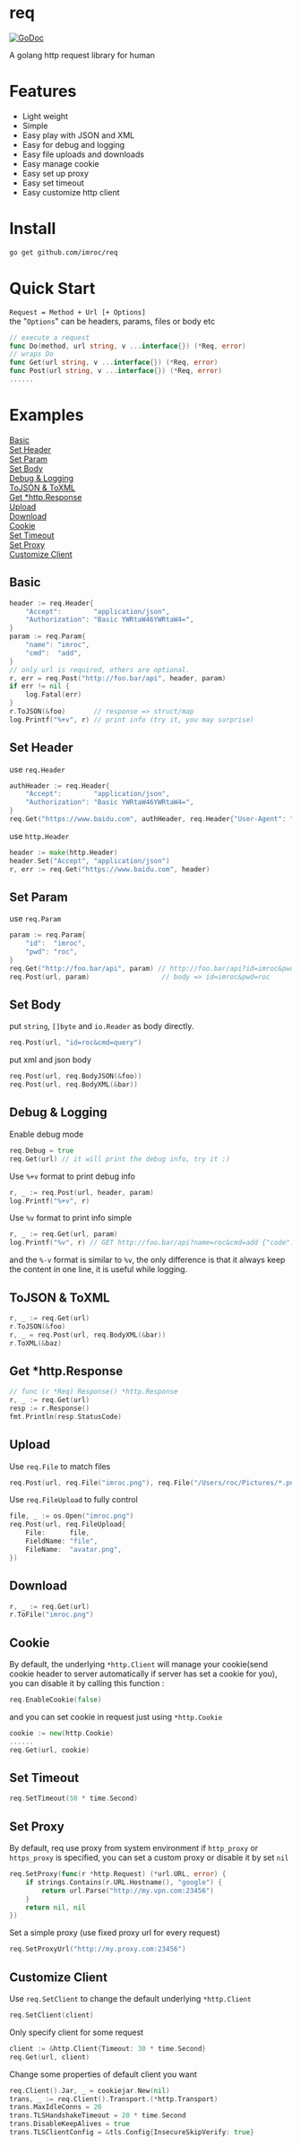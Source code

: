 # req
[![GoDoc](https://godoc.org/github.com/imroc/req?status.svg)](https://godoc.org/github.com/imroc/req)

A golang http request library for human



Features
========

- Light weight
- Simple
- Easy play with JSON and XML
- Easy for debug and logging
- Easy file uploads and downloads
- Easy manage cookie
- Easy set up proxy
- Easy set timeout
- Easy customize http client

Install
=======
``` sh
go get github.com/imroc/req
```

Quick Start
=======
`Request = Method + Url [+ Options]`  
the "`Options`" can be headers, params, files or body etc
``` go
// execute a request
func Do(method, url string, v ...interface{}) (*Req, error)
// wraps Do
func Get(url string, v ...interface{}) (*Req, error)
func Post(url string, v ...interface{}) (*Req, error)
......
```

Examples
=======
[Basic](#Basic)  
[Set Header](#Set-Header)  
[Set Param](#Set-Param)  
[Set Body](#Set-Body)  
[Debug & Logging](#Debug-Logging)  
[ToJSON & ToXML](#ToJSON-ToXML)  
[Get *http.Response](#Response)  
[Upload](#Upload)  
[Download](#Download)  
[Cookie](#Cookie)  
[Set Timeout](#Set-Timeout)  
[Set Proxy](#Set-Proxy)  
[Customize Client](#Customize-Client)  

## <a name="Basic">Basic</a>
``` go
header := req.Header{
	"Accept":        "application/json",
	"Authorization": "Basic YWRtaW46YWRtaW4=",
}
param := req.Param{
	"name": "imroc",
	"cmd":  "add",
}
// only url is required, others are optional.
r, err = req.Post("http://foo.bar/api", header, param)
if err != nil {
	log.Fatal(err)
}
r.ToJSON(&foo)       // response => struct/map
log.Printf("%+v", r) // print info (try it, you may surprise) 
```

## <a name="Set-Header">Set Header</a>
use `req.Header`
``` go
authHeader := req.Header{
	"Accept":        "application/json",
	"Authorization": "Basic YWRtaW46YWRtaW4=",
}
req.Get("https://www.baidu.com", authHeader, req.Header{"User-Agent": "V1.1"})
```
use `http.Header`
``` go
header := make(http.Header)
header.Set("Accept", "application/json")
r, err := req.Get("https://www.baidu.com", header)
```

## <a name="Set-Param">Set Param</a>
use `req.Param`
``` go
param := req.Param{
	"id":  "imroc",
	"pwd": "roc",
}
req.Get("http://foo.bar/api", param) // http://foo.bar/api?id=imroc&pwd=roc
req.Post(url, param)                  // body => id=imroc&pwd=roc
```

## <a name="Set-Body">Set Body</a>
put `string`, `[]byte` and `io.Reader` as body directly.
``` go
req.Post(url, "id=roc&cmd=query")
```
put xml and json body
``` go
req.Post(url, req.BodyJSON(&foo))
req.Post(url, req.BodyXML(&bar))
```

## <a name="Debug-Logging">Debug & Logging</a>
Enable debug mode
``` go
req.Debug = true
req.Get(url) // it will print the debug info, try it :)
```
Use `%+v` format to print debug info
``` go
r, _ := req.Post(url, header, param)
log.Printf("%+v", r)
```
Use `%v` format to print info simple
``` go
r, _ := req.Get(url, param)
log.Printf("%v", r) // GET http://foo.bar/api?name=roc&cmd=add {"code":"0","msg":"success"}
```
and the `%-v` format is similar to `%v`, the only difference is that it always keep the content in one line, it is useful while logging.

## <a name="ToJSON-ToXML">ToJSON & ToXML</a>
``` go
r, _ := req.Get(url)
r.ToJSON(&foo)
r, _ = req.Post(url, req.BodyXML(&bar))
r.ToXML(&baz)
```

## <a name="Response">Get *http.Response</a>
```go
// func (r *Req) Response() *http.Response
r, _ := req.Get(url)
resp := r.Response()
fmt.Println(resp.StatusCode)
```

## <a name="Upload">Upload</a>
Use `req.File` to match files
``` go
req.Post(url, req.File("imroc.png"), req.File("/Users/roc/Pictures/*.png"))
```
Use `req.FileUpload` to fully control
``` go
file, _ := os.Open("imroc.png")
req.Post(url, req.FileUpload{
	File:      file,
	FieldName: "file",
	FileName:  "avatar.png",
})
```

## <a name="Download">Download</a>
``` go
r, _ := req.Get(url)
r.ToFile("imroc.png")
```

## <a name="Cookie">Cookie</a>
By default, the underlying `*http.Client` will manage your cookie(send cookie header to server automatically if server has set a cookie for you), you can disable it by calling this function :
``` go
req.EnableCookie(false)
```
and you can set cookie in request just using `*http.Cookie`
``` go
cookie := new(http.Cookie)
......
req.Get(url, cookie)
```

## <a name="Set-Timeout">Set Timeout</a>
``` go
req.SetTimeout(50 * time.Second)
```

## <a name="Set-Proxy">Set Proxy</a>
By default, req use proxy from system environment if `http_proxy` or `https_proxy` is specified, you can set a custom proxy or disable it by set `nil`
``` go
req.SetProxy(func(r *http.Request) (*url.URL, error) {
	if strings.Contains(r.URL.Hostname(), "google") {
		return url.Parse("http://my.vpn.com:23456")
	}
	return nil, nil
})
```
Set a simple proxy (use fixed proxy url for every request)
``` go
req.SetProxyUrl("http://my.proxy.com:23456")
```

## <a name="Customize-Client">Customize Client</a>
Use `req.SetClient` to change the default underlying `*http.Client`
``` go
req.SetClient(client)
```
Only specify client for some request
``` go
client := &http.Client{Timeout: 30 * time.Second}
req.Get(url, client)
```
Change some properties of default client you want
``` go
req.Client().Jar, _ = cookiejar.New(nil)
trans, _ := req.Client().Transport.(*http.Transport)
trans.MaxIdleConns = 20
trans.TLSHandshakeTimeout = 20 * time.Second
trans.DisableKeepAlives = true
trans.TLSClientConfig = &tls.Config{InsecureSkipVerify: true}
```